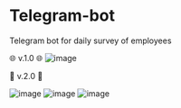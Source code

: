 # Telegram-bot
Telegram bot for daily survey of employees

🌐 v.1.0 🌐
![image](https://user-images.githubusercontent.com/25991088/158126991-5ebe26f9-7abf-4e34-b352-bd67a17f91c1.png)


🔰 v.2.0 🔰

![image](https://user-images.githubusercontent.com/25991088/158286336-9b6d4702-550d-43e2-a4a4-490939705efe.png)
![image](https://user-images.githubusercontent.com/25991088/158286351-09ae62aa-77e8-4435-9581-df120bcdda03.png)
![image](https://user-images.githubusercontent.com/25991088/158286359-4eb66cdb-f5bd-482b-9720-0b6cefa132af.png)
